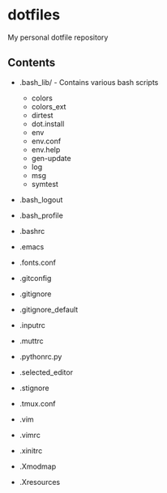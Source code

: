 # dotfiles
My personal dotfile repository

## Contents

- .bash_lib/ - Contains various bash scripts
  - colors
  - colors_ext
  - dirtest
  - dot.install
  - env
  - env.conf
  - env.help
  - gen-update
  - log
  - msg
  - symtest

- .bash_logout
- .bash_profile
- .bashrc
- .emacs
- .fonts.conf
- .gitconfig
- .gitignore
- .gitignore_default
- .inputrc
- .muttrc
- .pythonrc.py
- .selected_editor
- .stignore
- .tmux.conf
- .vim
- .vimrc
- .xinitrc
- .Xmodmap
- .Xresources
